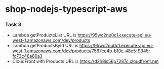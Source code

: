 # shop-nodejs-typescript-aws

### Task 3
- Lambda getProductsList URL is https://95wc2nu0c1.execute-api.eu-west-1.amazonaws.com/dev/products
- Lambda getProductsById URL is https://95wc2nu0c1.execute-api.eu-west-1.amazonaws.com/dev/products/7567ec4b-b10c-48c5-9345-fc73c48a80a3
- CloudFront with Products URL is https://d2h8is56p7287c.cloudfront.net

